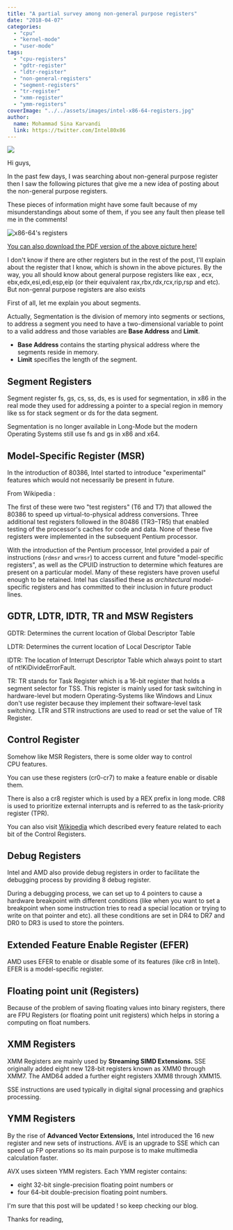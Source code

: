 ```yaml
---
title: "A partial survey among non-general purpose registers"
date: "2018-04-07"
categories: 
  - "cpu"
  - "kernel-mode"
  - "user-mode"
tags: 
  - "cpu-registers"
  - "gdtr-register"
  - "ldtr-register"
  - "non-general-registers"
  - "segment-registers"
  - "tr-register"
  - "xmm-register"
  - "ymm-registers"
coverImage: "../../assets/images/intel-x86-64-registers.jpg"
author:
  name: Mohammad Sina Karvandi
  link: https://twitter.com/Intel80x86
---
```


![](../../assets/images/intel-x86-64-registers.jpg)

Hi guys,

In the past few days, I was searching about non-general purpose register then I saw the following pictures that give me a new idea of posting about the non-general purpose registers.

These pieces of information might have some fault because of my misunderstandings about some of them, if you see any fault then please tell me in the comments!

![x86-64's registers](../../assets/images/intel-x86-64-registers.jpg)

[You can also download the PDF version of the above picture here!](../../assets/files/Intel.x86-64.Architecture.2012011000.pdf)

I don't know if there are other registers but in the rest of the post, I'll explain about the register that I know, which is shown in the above pictures. By the way, you all should know about general purpose registers like eax , ecx, ebx,edx,esi,edi,esp,eip (or their equivalent rax,rbx,rdx,rcx,rip,rsp and etc). But non-genral purpose registers are also exists

First of all, let me explain you about segments.

Actually, Segmentation is the division of memory into segments or sections, to address a segment you need to have a two-dimensional variable to point to a valid address and those variables are **Base Address** and **Limit**.

- **Base Address** contains the starting physical address where the segments reside in memory.
- **Limit** specifies the length of the segment.

## Segment Registers

Segment register fs, gs, cs, ss, ds, es is used for segmentation, in x86 in the real mode they used for addressing a pointer to a special region in memory like ss for stack segment or ds for the data segment.

Segmentation is no longer available in Long-Mode but the modern Operating Systems still use fs and gs in x86 and x64.

## **Model-Specific Register** (**MSR**)

In the introduction of 80386, Intel started to introduce "experimental" features which would not necessarily be present in future.

From Wikipedia :

The first of these were two "test registers" (T6 and T7) that allowed the 80386 to speed up virtual-to-physical address conversions. Three additional test registers followed in the 80486 (TR3–TR5) that enabled testing of the processor's caches for code and data. None of these five registers were implemented in the subsequent Pentium processor.

With the introduction of the Pentium processor, Intel provided a pair of instructions (`rdmsr` and `wrmsr`) to access current and future "model-specific registers", as well as the CPUID instruction to determine which features are present on a particular model. Many of these registers have proven useful enough to be retained. Intel has classified these as _architectural_ model-specific registers and has committed to their inclusion in future product lines.

## **GDTR, LDTR, IDTR, TR and MSW Registers**

GDTR: Determines the current location of Global Descriptor Table

LDTR: Determines the current location of Local Descriptor Table

IDTR: The location of Interrupt Descriptor Table which always point to start of nt!KiDivideErrorFault.

TR: TR stands for Task Register which is a 16-bit register that holds a segment selector for TSS. This register is mainly used for task switching in hardware-level but modern Operating-Systems like Windows and Linux don't use register because they implement their software-level task switching. LTR and STR instructions are used to read or set the value of TR Register.

## Control Register

Somehow like MSR Registers, there is some older way to control CPU features.

You can use these registers (cr0-cr7) to make a feature enable or disable them.

There is also a cr8 register which is used by a REX prefix in long mode. CR8 is used to prioritize external interrupts and is referred to as the task-priority register (TPR).

You can also visit [Wikipedia](https://en.wikipedia.org/wiki/Control_register) which described every feature related to each bit of the Control Registers.

## Debug Registers

Intel and AMD also provide debug registers in order to facilitate the debugging process by providing 8 debug register.

During a debugging process, we can set up to 4 pointers to cause a hardware breakpoint with different conditions (like when you want to set a breakpoint when some instruction tries to read a special location or trying to write on that pointer and etc). all these conditions are set in DR4 to DR7 and DR0 to DR3 is used to store the pointers.

## Extended Feature Enable Register (EFER)

AMD uses EFER to enable or disable some of its features (like cr8 in Intel). EFER is a model-specific register.

## Floating point unit (Registers)

Because of the problem of saving floating values into binary registers, there are FPU Registers (or floating point unit registers) which helps in storing a computing on float numbers.

## XMM Registers

XMM Registers are mainly used by **Streaming SIMD Extensions.** SSE originally added eight new 128-bit registers known as XMM0 through XMM7. The AMD64 added a further eight registers XMM8 through XMM15.

SSE instructions are used typically in digital signal processing and graphics processing.

## YMM Registers

By the rise of **Advanced Vector Extensions,** Intel introduced the 16 new register and new sets of instructions. AVE is an upgrade to SSE which can speed up FP operations so its main purpose is to make multimedia calculation faster.

AVX uses sixteen YMM registers. Each YMM register contains:

- eight 32-bit single-precision floating point numbers or
- four 64-bit double-precision floating point numbers.

I'm sure that this post will be updated ! so keep checking our blog.

Thanks for reading,

